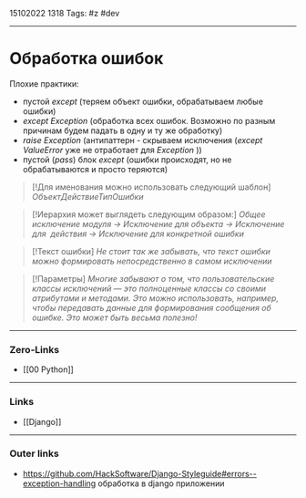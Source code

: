 15102022 1318
Tags: #z #dev

---
# Обработка ошибок

Плохие практики:
- пустой *except* (теряем объект ошибки, обрабатываем любые ошибки)
- *except Exception* (обработка всех ошибок. Возможно по разным причинам будем падать в одну и ту же обработку)
- *raise Exception* (антипаттерн - скрываем исключения (*except ValueError* уже не отработает для *Exception* ))
- пустой (*pass*) блок *except* (ошибки происходят, но не обрабатываются и просто теряются)

>[!Для именования можно использовать следующий шаблон]
>_ОбъектДействиеТипОшибки_

>[!Иерархия может выглядеть следующим образом:]
>_Общее исключение модуля -> Исключение для объекта -> Исключение для  действия -> Исключение для конкретной ошибки_

>[!Текст ошибки]
>_Не стоит так же забывать, что текст ошибки можно формировать непосредственно в самом исключении_

>[!Параметры]
>_Многие забывают о том, что пользовательские классы исключений — это полноценные классы со своими атрибутами и методами. Это можно использовать, например, чтобы передавать данные для формирования сообщения об ошибке. Это может быть весьма полезно!_

---
### Zero-Links
- [[00 Python]]

---
### Links
- [[Django]]

---
### Outer links
- https://github.com/HackSoftware/Django-Styleguide#errors--exception-handling обработка в django приложении